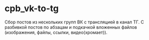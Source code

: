 # cpb_vk-to-tg

Сбор постов из нескольких групп ВК с трансляцией в канал ТГ. С разбивкой постов по абзацам и подкачкой вложенных файлов (изображения, файлы, ссылки, видео(хромает)).
